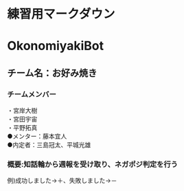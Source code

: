 # 練習用マークダウン
# OkonomiyakiBot
## チーム名：お好み焼き
### チームメンバー
・宮岸大樹<br>
・宮田宇宙<br>
・平野拓真<br>
●メンター：藤本宜人<br>
●内定者：三島冠太、平城光雄
### 概要:知話輪から週報を受け取り、ネガポジ判定を行う
例)成功しました→＋、失敗しました→－

